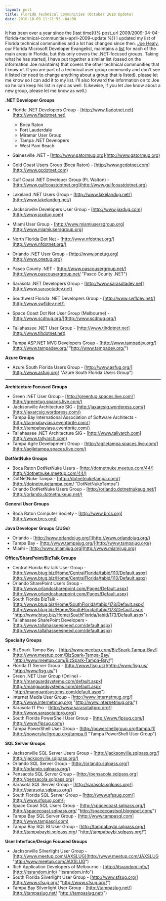 ```yaml
---
layout: post
title: Florida Technical Communities (October 2010 Update)
date: 2010-10-09 11:21:53 -04:00
---
```


It has been over a year since the [last time]({% post_url 2009/2009-04-04-florida-technical-communities-april-2009-update %}) I updated my list of Florida technical communities and a lot has changed since then. [Joe Healy](http://www.devfish.net), our Florida Microsoft Developer Evangelist, maintains a [list](http://www.devfish.net/DevCommunities.aspx) for each of the main areas in Florida, but this only covers the .NET-focused groups. Taking what he has started, I have put together a similar list (based on the information Joe maintains) that covers the other technical communities that I know of. If you are part of a technical user group community and don't see it listed (or need to change anything about a group that is listed), please let me know so I can add it to my list. I'll also forward the information on to Joe so he can keep his list in sync as well. (Likewise, if you let Joe know about a new group, please let me know as well.)

**.NET Developer Groups**

*   Florida .NET Developers Group - [http://www.fladotnet.net](http://www.fladotnet.net)       

    *   Boca Raton 
    *   Fort Lauderdale 
    *   Miramar User Group 
    *   Tampa .NET Developers 
    *   West Pam Beach    
*   Gainesville .NET - [http://www.gatormug.org](http://www.gatormug.org) 
*   Gold Coast Users Group (Boca Raton) - [http://www.gcdotnet.com](http://www.gcdotnet.com) 
*   Gulf Coast .NET Developer Group (Ft. Walton) - [http://www.gulfcoastdotnet.org](http://www.gulfcoastdotnet.org) 
*   Lakeland .NET Users Group - [http://www.lakelandug.net/](http://www.lakelandug.net/) 
*   Jacksonville Developers User Group - [http://www.jaxdug.com](http://www.jaxdug.com) 
*   Miami User Group - [http://www.miamiusersgroup.org](http://www.miamiusersgroup.org) 
*   North Florida Dot Net - [http://www.nfdotnet.org/](http://www.nfdotnet.org/) 
*   Orlando .NET User Group - [http://www.onetug.org](http://www.onetug.org) 
*   Pasco County .NET - [http://www.pascousergroup.net/](http://www.pascousergroup.net/ "Pasco County .NET")
*   Sarasota .NET Developers Group - [http://www.sarasotadev.net](http://www.sarasotadev.net) 
*   Southwest Florida .NET Developers Group - [http://www.swfldev.net/](http://www.swfldev.net/) 
*   Space Coast Dot Net User Group (Melbourne) - [http://www.scdnug.org/](http://www.scdnug.org/) 
*   Tallahassee .NET User Group - [http://www.tlhdotnet.net](http://www.tlhdotnet.net) 
*   Tampa ASP.NET MVC Developers Group - [http://www.tampadev.org/](http://www.tampadev.org/ "http://www.tampadev.org/")   

**Azure Groups**

*   Azure South Florida Users Group - [http://www.asfug.org/](http://www.asfug.org/ "Azure South Florida Users Group")   

****

**Architecture Focused Groups**

*   Green .NET User Group - [http://greentug.spaces.live.com/](http://greentug.spaces.live.com/) 
*   Jacksonville Architecture SIG - [http://jaxarcsig.wordpress.com/](http://jaxarcsig.wordpress.com/) 
*   Tampa Bay International Association of Software Architects - [http://tampabayiasa.eventbrite.com/](http://tampabayiasa.eventbrite.com/) 
*   Tallahassee .NET Architecture SIG - [http://www.tallyarch.com](http://www.tallyarch.com) 
*   Tampa Agile Development Group - [http://agiletampa.spaces.live.com/](http://agiletampa.spaces.live.com/)   

**DotNetNuke Groups**

*   Boca Raton DotNetNuke Users - [http://dotnetnuke.meetup.com/44/](http://dotnetnuke.meetup.com/44/) 
*   DotNetNuke Tampa - [http://dotnetnuketampa.com/](http://dotnetnuketampa.com/ "DotNetNukeTampa")
*   Orlando DotNetNuke Users Group - [http://orlando.dotnetnukeug.net/](http://orlando.dotnetnukeug.net/)   

**General User Groups**

*   Boca Raton Computer Society - [http://www.brcs.org](http://www.brcs.org)   

**Java Developer Groups (JUGs)**

*   Orlando - [http://www.orlandojug.org/](http://www.orlandojug.org/) 
*   Tampa Bay - [http://www.tampajug.org/](http://www.tampajug.org/) 
*   Miami - [http://www.miamijug.org](http://www.miamijug.org)   

**Office/SharePoint/BizTalk Groups**

*   Central Florida BizTalk User Group - [http://www.btug.biz/Home/CentralFlorida/tabid/110/Default.aspx](http://www.btug.biz/Home/CentralFlorida/tabid/110/Default.aspx) 
*   Orlando SharePoint Users Group - [http://www.orlandosharepoint.com/Pages/Default.aspx](http://www.orlandosharepoint.com/Pages/Default.aspx) 
*   South Florida BizTalk - [http://www.btug.biz/Home/SouthFlorida/tabid/173/Default.aspx](http://www.btug.biz/Home/SouthFlorida/tabid/173/Default.aspx "http://www.btug.biz/Home/SouthFlorida/tabid/173/Default.aspx")
*   Tallahassee SharePoint Developers - [http://www.tallahasseespeed.com/default.aspx](http://www.tallahasseespeed.com/default.aspx)   

**Specialty Groups**

*   BizSpark Tampa Bay - [http://www.meetup.com/BizSpark-Tampa-Bay/](http://www.meetup.com/BizSpark-Tampa-Bay/ "http://www.meetup.com/BizSpark-Tampa-Bay/")
*   Florida IT Server Group - [http://www.fisg.us/](http://www.fisg.us/ "http://www.fisg.us/")
*   Green .NET User Group (Online) - [http://manguardsystems.com/default.aspx](http://manguardsystems.com/default.aspx "http://manguardsystems.com/default.aspx")
*   Internet Media User Group - [http://www.internetmug.org/](http://www.internetmug.org/ "http://www.internetmug.org/")
*   Sarasota IT Pro - [http://www.sarasotaitpro.org/](http://www.sarasotaitpro.org/) 
*   South Florida PowerShell User Group - [http://www.flpsug.com/](http://www.flpsug.com/) 
*   Tampa PowerShell User Group - [http://powershellgroup.org/tampa.fl](http://powershellgroup.org/tampa.fl "Tampa PowerShell User Group")  

**SQL Server Groups**

*   Jacksonville SQL Server Users Group - [http://jacksonville.sqlpass.org/](http://jacksonville.sqlpass.org/) 
*   Orlando SQL Server Group - [http://orlando.sqlpass.org/](http://orlando.sqlpass.org/) 
*   Pensacola SQL Server Group – [http://pensacola.sqlpass.org](http://pensacola.sqlpass.org) 
*   Sarasota SQL Server Group - [http://sarasota.sqlpass.org/](http://sarasota.sqlpass.org/) 
*   South Florida SQL Server Group – [http://www.sfssug.com/](http://www.sfssug.com/) 
*   Space Coast SQL Users Group - [http://spacecoast.sqlpass.org/](http://spacecoast.sqlpass.org/ "http://spacecoastsql.blogspot.com/") 
*   Tampa Bay SQL Server Group - [http://www.tampasql.com](http://www.tampasql.com) 
*   Tampa Bay SQL BI User Group - [http://tampabaybi.sqlpass.org/](http://tampabaybi.sqlpass.org/ "http://tampabaybi.sqlpass.org/")  

**User Interface/Design Focused Groups**

*   Jacksonville Silverlight User Group - [http://www.meetup.com/JAXSLUG](http://www.meetup.com/JAXSLUG "http://www.meetup.com/JAXSLUG")
*   Rich Application Developers of Melbourne - [http://itsrandom.info/](http://itsrandom.info/ "itsrandom.info") 
*   South Florida Silverlight User Group - [http://www.sfsug.org/](http://www.sfsug.org/ "http://www.sfsug.org/") 
*   Tampa Bay Silverlight User Group - [http://tampaslug.net/](http://tampaslug.net/ "http://tampaslug.net/")
